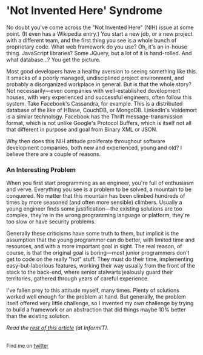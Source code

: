 <meta published="12 Jun 2012"/>

# 'Not Invented Here' Syndrome

No doubt you've come across the "Not Invented Here" (NIH) issue at some point. (It even has a Wikipedia entry.) You start a new job, or a new project with a different team, and the first thing you see is a whole bunch of proprietary code. What web framework do you use? Oh, it's an in-house thing. JavaScript libraries? Some JQuery, but a lot of it is hand-rolled. And what database...? You get the picture.

Most good developers have a healthy aversion to seeing something like this. It smacks of a poorly managed, undisciplined project environment, and probably a disorganized workplace in general. But is that the whole story? Not necessarily—even companies with well-established development houses, with very experienced and successful engineers, often follow this system. Take Facebook's Cassandra, for example. This is a distributed database of the like of HBase, CouchDB, or MongoDB. LinkedIn's Voldemort is a similar technology. Facebook has the Thrift message-transmission format, which is not unlike Google's Protocol Buffers, which is itself not all that different in purpose and goal from Binary XML or JSON.

Why then does this NIH attitude proliferate throughout software development companies, both new and experienced, young and old? I believe there are a couple of reasons.

### An Interesting Problem

When you first start programming as an engineer, you're full of enthusiasm and verve. Everything you see is a problem to be solved, a mountain to be conquered. No matter that this mountain has been climbed hundreds of times by more seasoned (and often more sensible) climbers. Usually a young engineer finds some justification—the existing solutions are too complex, they're in the wrong programming language or platform, they're too slow or have security problems.

Generally these criticisms have some truth to them, but implicit is the assumption that the young programmer can do better, with limited time and resources, and with a more important goal in sight. The real reason, of course, is that the original goal is boring—most junior programmers don't get to code on the really "hot" stuff. They must do their time, implementing easy-but-laborious features, working their way usually from the front of the stack to the back-end, where senior stalwarts jealously guard their territories, gathered through years of careful experience.

I've fallen prey to this attitude myself, many times. Plenty of solutions worked well enough for the problem at hand. But generally, the problem itself offered very little challenge, so I invented my own challenge by trying to build a framework or an abstraction that did things maybe 10% better than the existing solution.

<i>Read the <a href="http://www.informit.com/articles/article.aspx?p=1905548">rest of this article</a> (at InformIT).</i>

<br>

<div style="font-size: small;">Find me on <a href="http://twitter.com/dhanji">twitter</a></div>
